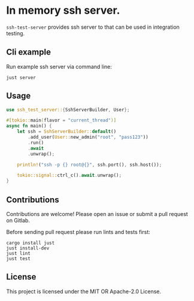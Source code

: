 # In memory ssh server.

`ssh-test-server` provides ssh server to that can be used in integration testing.

## Cli example

Run example ssh server via command line:

```
just server
```

## Usage

```rust
use ssh_test_server::{SshServerBuilder, User};

#[tokio::main(flavor = "current_thread")]
async fn main() {
    let ssh = SshServerBuilder::default()
        .add_user(User::new_admin("root", "pass123"))
        .run()
        .await
        .unwrap();

    println!("ssh -p {} root@{}", ssh.port(), ssh.host());

    tokio::signal::ctrl_c().await.unwrap();
}
```

## Contributions

Contributions are welcome! Please open an issue or submit a pull request on Gitlab.

Before sending pull request please run lints and tests first:

```shell
cargo install just
just install-dev
just lint
just test
```

## License

This project is licensed under the MIT OR Apache-2.0 License.